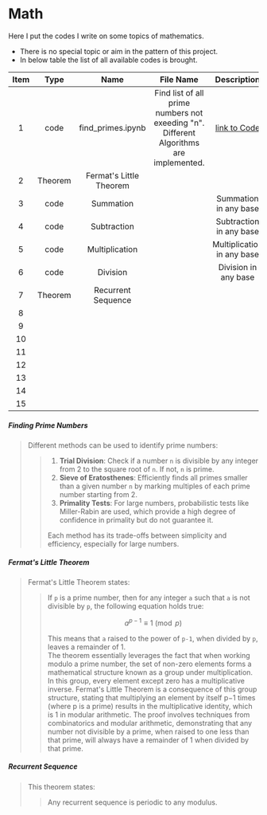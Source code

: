 # Math
Here I put the codes I write on some topics of mathematics.  
* There is no special topic or aim in the pattern of this project.  
* In below table the list of all available codes is brought.


| Item |  Type   |             Name          | File Name | Description | Link |
|:----:|:-------:|:-------------------------------:|:---------:|:-----------:|:----:|
| 1    | code    | find_primes.ipynb         | Find list of all prime numbers not exeeding "n". Different Algorithms are implemented. | [link to Code](https://github.com/mohsenhy/Math/blob/main/find_primes.ipynb) |
| 2    | Theorem | Fermat's Little Theorem   |                |
| 3    | code    | Summation                 |                |Summation in any base |  |
| 4    | code    | Subtraction               |                |Subtraction in any base |  |
| 5    | code    | Multiplication            |                |Multiplication in any base  |  |
| 6    | code    | Division                  |                |Division in any base  |  |
| 7    | Theorem | Recurrent Sequence        |                |  |
| 8    |         |                           |                |  |
| 9    |         |                           |                |  |
| 10   |         |                           |                |  |
| 11   |         |                           |                |  |
| 12   |         |                           |                |  |
| 13   |         |                           |                |  |
| 14   |         |                           |                |  |
| 15   |         |                           |                |  |

##### *Finding Prime Numbers*

<blockquote>
  
Different methods can be used to identify prime numbers:
<blockquote>

  1. **Trial Division**: Check if a number `n` is divisible by any integer from 2 to the square root of `n`. If not, `n` is prime.
  2. **Sieve of Eratosthenes**: Efficiently finds all primes smaller than a given number `n` by marking multiples of each prime number starting from 2.
  3. **Primality Tests**: For large numbers, probabilistic tests like Miller-Rabin are used, which provide a high degree of confidence in primality but do not guarantee it.

Each method has its trade-offs between simplicity and efficiency, especially for large numbers.

</blockquote></blockquote>

##### *Fermat's Little Theorem*
<blockquote>
Fermat's Little Theorem states:
<blockquote>

If `p` is a prime number, then for any integer `a` such that `a` is not divisible by `p`, the following equation holds true:  

$$
a^{p-1} \equiv 1 \pmod{p}
$$  

This means that `a` raised to the power of `p-1`, when divided by `p`, leaves a remainder of 1.  
The theorem essentially leverages the fact that when working modulo a prime number, the set of non-zero elements forms a mathematical structure known as a group under multiplication. In this group, every element except zero has a multiplicative inverse. Fermat's Little Theorem is a consequence of this group structure, stating that multiplying an element by itself p−1 times (where p is a prime) results in the multiplicative identity, which is 1 in modular arithmetic. The proof involves techniques from combinatorics and modular arithmetic, demonstrating that any number not divisible by a prime, when raised to one less than that prime, will always have a remainder of 1 when divided by that prime.
</blockquote></blockquote>


##### *Recurrent Sequence*
<blockquote>
This theorem states:
<blockquote>

Any recurrent sequence is periodic to any modulus.

</blockquote>  
</blockquote>

